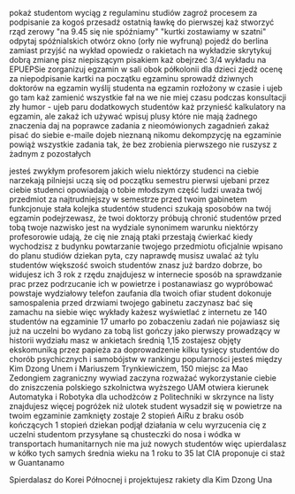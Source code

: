 pokaż studentom wyciąg z regulaminu studiów
zagroź procesem za podpisanie za kogoś
przesadź ostatnią ławkę do pierwszej
każ stworzyć rząd zerowy
"na 9.45 się nie spóźniamy"
"kurtki zostawiamy w szatni"
odpytaj spóźnialskich
otwórz okno (orły nie wyfruną)
pojedź do berlina zamiast przyjść na wykład
opowiedz o rakietach na wykładzie
skrytykuj dobrą zmianę
pisz niepiszącym pisakiem
każ obejrzeć 3/4 wykładu na EPUEPSie
zorganizuj egzamin w sali obok półkolonii dla dzieci
zjedź ocenę za niepodpisanie kartki na początku egzaminu
sprowadź dziwnych doktorów na egzamin
wyślij studenta na egzamin rozłożony w czasie i ujeb go tam
każ zamienić wszystkie fał na we
nie miej czasu podczas konsultacji
zły humor - ujeb paru dodatkowych studentów
każ przynieść kalkulatory na egzamin, ale zakaż ich używać
wpisuj plusy które nie mają żadnego znaczenia
daj na poprawce zadania z nieomówionych zagadnień
zakaż pisać do siebie e-maile
dojeb nieznaną nikomu dekompzycję na egzaminie
powiąż wszystkie zadania tak, że bez zrobienia pierwszego nie ruszysz z żadnym z pozostałych

jesteś zwykłym profesorem jakich wielu
niektórzy studenci na ciebie narzekają
pilniejsi uczą się od początku semestru
pierwsi ujebani przez ciebie studenci opowiadają o tobie młodszym
część ludzi uważa twój przedmiot za najtrudniejszy w semestrze
przed twoim gabinetem funkcjonuje stała kolejka studentów
studenci szukają sposobów na twój egzamin
podejrzewasz, że twoi doktorzy próbują chronić studentów przed tobą
twoje nazwisko jest na wydziale synonimem warunku
niektórzy profesorowie udają, że cię nie znają
ptaki przestają ćwierkać kiedy wychodzisz z budynku
powtarzanie twojego przedmiotu oficjalnie wpisano do planu studiów
dziekan pyta, czy naprawdę musisz uwalać aż tylu studentów
większość swoich studentów znasz już bardzo dobrze, bo widujesz ich 3 rok z rzędu
znajdujesz w internecie sposób na sprawdzanie prac przez podrzucanie ich w powietrze i postanawiasz go wypróbować
powstaje wydziałowy telefon zaufania dla twoich ofiar
student dokonuje samospalenia przed drzwiami twojego gabinetu
zaczynasz bać się zamachu na siebie więc wykłady każesz wyświetlać z internetu
ze 140 studentów na egzaminie 17 umarło po zobaczeniu zadań
nie pojawiasz się już na uczelni bo wydano za tobą list gończy
jako pierwszy prowadzący w historii wydziału masz w ankietach średnią 1,15
zostajesz objęty ekskomuniką przez papieża za doprowadzenie kilku tysięcy studentów do chorób psychicznych i samobójstw
w rankingu popularności jesteś między Kim Dzong Unem i Mariuszem Trynkiewiczem, 150 miejsc za Mao Zedongiem
zagraniczny wywiad zaczyna rozważać wykorzystanie ciebie do zniszczenia polskiego szkolnictwa wyższego
UAM otwiera kierunek Automatyka i Robotyka dla uchodżców z Politechniki
w skrzynce na listy znajdujesz więcej pogróżek niż ulotek
student wysadził się w powietrze na twoim egzaminie
zamknięty zostaje 2 stopień AiRu z braku osób kończących 1 stopień
dziekan podjął działania w celu wyrzucenia cię z uczelni
studentom przysyłane są chusteczki do nosa i wódka w transportach humanitarnych
nie ma już nowych studentów więc upierdalasz w kółko tych samych
średnia wieku na 1 roku to 35 lat
CIA proponuje ci staż w Guantanamo

Spierdalasz do Korei Północnej i projektujesz rakiety dla Kim Dzong Una